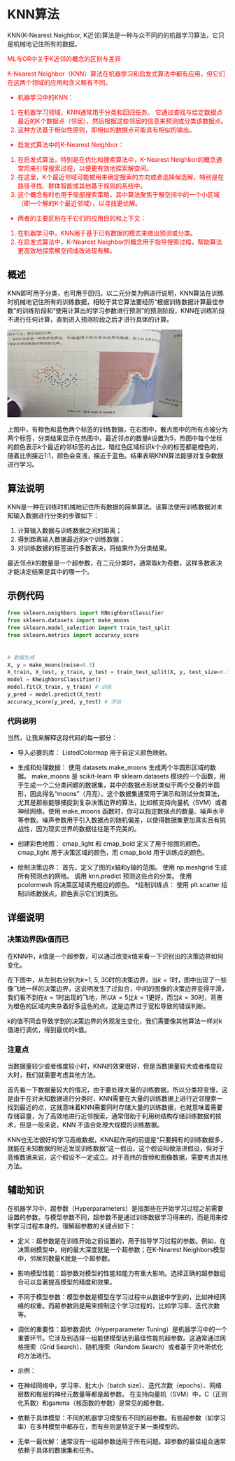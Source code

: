 # KNN算法

KNN(K-Nearest Neighbor, K近邻)算法是一种与众不同的的机器学习算法，它只是机械地记住所有的数据。

<span style="color:red;">ML与OR中关于K近邻的概念的区别与差异</span>


<span style="color:red;">
K-Nearest Neighbor（KNN）算法在机器学习和启发式算法中都有应用，但它们在这两个领域的应用和含义略有不同。


* 机器学习中的KNN：
1. 在机器学习领域，KNN通常用于分类和回归任务。
它通过查找与给定数据点最近的K个数据点（邻居），然后根据这些邻居的信息来预测或分类该数据点。
2. 这种方法基于相似性原则，即相似的数据点可能具有相似的输出。

* 启发式算法中的K-Nearest Neighbor：
1. 在启发式算法，特别是在优化和搜索算法中，K-Nearest Neighbor的概念通常用来引导搜索过程，以便更有效地探索解空间。
2. 在这里，K个最近邻域可能被用来确定搜索的方向或者选择候选解，特别是在路径寻找、群体智能或其他基于规则的系统中。
3. 这个概念有时也用于局部搜索策略，其中算法聚焦于解空间中的一个小区域（即一个解的K个最近邻域），以寻找更优解。

* 两者的主要区别在于它们的应用目的和上下文：
1. 在机器学习中，KNN用于基于已有数据的模式来做出预测或分类。
2. 在启发式算法中，K-Nearest Neighbor的概念用于指导搜索过程，帮助算法更高效地探索解空间或改进现有解。
</span>

<span style="color:black;">

## 概述

KNN即可用于分类，也可用于回归。以二元分类为例进行说明，KNN算法在训练时机械地记住所有的训练数据，相较于其它算法要经历“根据训练数据计算最佳参数”的训练阶段和“使用计算出的学习参数进行预测”的预测阶段，KNN在训练阶段不进行任何计算，直到进入预测阶段之后才进行具体的计算。

<img src="使用KNN学习的例子.jpg" width="400" height="200">

上图中，有橙色和蓝色两个标签的训练数据，在右图中，散点图中的所有点被分为两个标签，分类结果显示在热图中。最近邻点的数量$k$设置为5，热图中每个坐标的颜色表示$k$个最近的邻标签的占比，暗红色区域标识$k$个点的标签都是橙色的，随着比例接近1:1，颜色会变浅，接近于蓝色。结果表明KNN算法能够对复杂数据进行学习。

## 算法说明

KNN是一种在训练时机械地记住所有数据的简单算法。该算法使用训练数据对未知输入数据进行分类的步骤如下：

1. 计算输入数据与训练数据之间的距离；
2. 得到距离输入数据最近的$k$个训练数据；
3. 对训练数据的标签进行多数表决，将结果作为分类结果。

最近邻点$k$的数量是一个超参数，在二元分类时，通常取$k$为奇数，这样多数表决才能决定结果是其中的哪一个。

## 示例代码

```python
from sklearn.neighbors import KNeighborsClassifier
from sklearn.datasets import make_moons
from sklearn.model_selection import train_test_split
from sklearn.metrics import accuracy_score


# 数据生成
X, y = make_moons(noise=0.3)
X_train, X_test, y_train, y_test = train_test_split(X, y, test_size=0.3)
model = KNeighborsClassifier() 
model.fit(X_train, y_train) # 训练
y_pred = model.predict(X_test) 
accuracy_score(y_pred, y_test) # 评估
```

### 代码说明

当然，让我来解释这段代码的每一部分：



* 导入必要的库：
ListedColormap 用于自定义颜色映射。


* 生成和处理数据：
 使用 datasets.make_moons 生成两个半圆形区域的数据。
 make_moons 是 scikit-learn 中 sklearn.datasets 模块的一个函数，用于生成一个二分类问题的数据集，其中的数据点形状类似于两个交叠的半圆形，因此得名“moons”（月亮）。这个数据集通常用于演示和测试分类算法，尤其是那些能够捕捉到复杂决策边界的算法，比如核支持向量机（SVM）或者神经网络。使用 make_moons 函数时，你可以指定数据点的数量、噪声水平等参数。噪声参数用于引入数据点的随机偏差，以使得数据集更加真实且有挑战性，因为现实世界的数据往往是不完美的。


* 创建彩色地图：
    cmap_light 和 cmap_bold 定义了用于绘图的颜色。cmap_light 用于决策区域的颜色，而 cmap_bold 用于训练点的颜色。

* 绘制决策边界：
    首先，定义了图的x轴和y轴的范围。
    使用 np.meshgrid 生成所有预测点的网格。
    调用 knn.predict 预测这些点的分类。
    使用 pcolormesh 将决策区域填充相应的颜色。
*绘制训练点：
    使用 plt.scatter 绘制训练数据点，颜色表示它们的类别。


## 详细说明
 
### 决策边界因$k$值而已

在KNN中，$k$值是一个超参数，可以通过改变$k$值来看一下识别出的决策边界如何变化。

在下图中，从左到右分别为$k$=1, 5, 30时的决策边界，当$k=1$时，图中出现了一些像飞地一样的决策边界，这说明发生了过拟合，中间的图像的决策边界变得平滑，我们看不到在$k=1$时出现的飞地，所以$k=5$比$k=1$更好，而当$k=30$时，背景为橙色的区域内夹杂着好多蓝色的点，这是边界过于宽松导致的错误判断。

k的值不同会导致学到的决策边界的外观发生变化，我们需要像其他算法一样对k值进行调优，得到最优的k值。

### 注意点

当数据量较少或者维度较小时，KNN的效果很好，但是当数据量较大或者维度较大时，我们就需要考虑其他方法。

首先看一下数据量较大的情况，由于要处理大量的训练数据，所以分类将变慢，这是由于在对未知数据进行分类时，KNN需要在大量的训练数据上进行近邻搜索一找到最近的点，这就意味着KNN需要同时存储大量的训练数据，也就意味着需要存储容量，为了高效地进行近邻搜索，通常借助于利用树结构存储训练数据的技术，但是一般来说，KNN 不适合处理大规模的训练数据。

KNN也无法很好的学习高维数据，KNN起作用的前提是“只要拥有的训练数据多，就能在未知数据的附近发现训练数据”这一假设，这个假设叫做渐进假设，但对于高维数据来说，这个假设不一定成立。对于高纬的音频和图像数据，需要考虑其他方法。



## 辅助知识

在机器学习中，超参数（Hyperparameters）是指那些在开始学习过程之前需要设置的参数。与模型参数不同，超参数不是通过训练数据学习得来的，而是用来控制学习过程本身的。理解超参数的关键点如下：

* 定义：超参数是在训练开始之前设置的，用于指导学习过程的参数。例如，在决策树模型中，树的最大深度就是一个超参数；在K-Nearest Neighbors模型中，邻居的数量K就是一个超参数。

* 影响模型性能：超参数对模型的性能和能力有重大影响。选择正确的超参数组合可以显著提高模型的精度和效果。

* 不同于模型参数：模型参数是模型在学习过程中从数据中学到的，比如神经网络的权重。而超参数则是用来控制这个学习过程的，比如学习率、迭代次数等。

* 调优的重要性：超参数调优（Hyperparameter Tuning）是机器学习中的一个重要环节。它涉及到选择一组能使模型达到最佳性能的超参数。这通常通过网格搜索（Grid Search）、随机搜索（Random Search）或者基于贝叶斯优化的方法进行。

* 示例：

* 在神经网络中，学习率、批大小（batch size）、迭代次数（epochs）、网络层数和每层的神经元数量等都是超参数。
在支持向量机（SVM）中，C（正则化系数）和gamma（核函数的参数）是常见的超参数。
* 依赖于具体模型：不同的机器学习模型有不同的超参数。有些超参数（如学习率）在多种模型中都存在，而有些则是特定于某一类模型的。

* 无单一最优解：通常没有一组超参数适用于所有问题。超参数的最佳组合通常依赖于具体的数据集和任务。